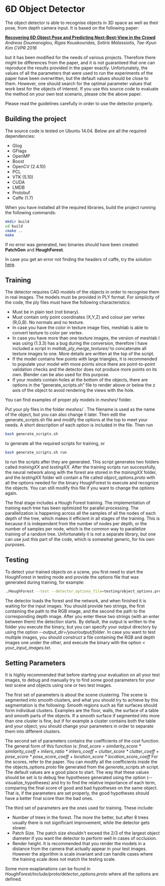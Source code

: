 # 6D Object Detector

The object detector is able to recognise objects in 3D space as well as their pose, from depth camera input. It is based on the following paper:

[**Recovering 6D Object Pose and Predicting Next-Best-View in the Crowd**](http://www.iis.ee.ic.ac.uk/rkouskou/research/6D_NBV.html)
*Andreas Doumanoglou, Rigas Kouskouridas, Sotiris Malassiotis, Tae-Kyun Kim
CVPR 2016*

but it has been modified for the needs of various projects. Therefore there might be differences from the paper, and it is not guaranteed that one can reproduce the results provided in the paper exactly. Unfortunately, the values of all the parameters that were used to run the experiments of the paper have been overwritten, but the default values should be close to them. However, one should search for the optimal parameter values that work best for the objects of interest.
If you use this source code to evaluate the method on your own test scenario, please cite the above paper.

Please read the guidelines carefully in order to use the detector properly.

## Building the project

The source code is tested on Ubuntu 14.04. Below are all the required dependencies:
* Glog
* GFlags
* OpenMP
* Boost
* OpenCV (2.4.10)
* PCL
* VTK (5.10)
* CUDA
* LMDB
* Protobuf
* Caffe (1.7)

When you have installed all the required libraries, build the project running the following commands:
```bash
mkdir build
cd build
cmake ..
make
```
If no error was generated, two binaries should have been created: **PatchGen** and **HoughForest**. 

In case you get an error not finding the headers of caffe, try the solution [here](https://github.com/BVLC/caffe/issues/1761).

## Training

The detector requires CAD models of the objects in order to recognise them in real images. The models must be provided in PLY format. For simplicity of the code, the ply files must have the following characteristics:

- Must be in plain text (not binary).
- Must contain only point coordinates (X,Y,Z) and colour per vertex (R,G,B). No normals and no texture.
- In case you have the color in texture image files, meshlab is able to convert texture to color per vertex.
- In case you have more than one texture images, the version of meshlab I was using (1.3.3) has a bug during the conversion, therefore I have included a script in *matlab_ply_merge_textures/* to concatenate all texture images to one. More details are written at the top of the script.
- If the model contains few points with large triangles, it is recommended to populate your model with more points since there are point-to-point validation checks and the detector does not produce more points on its own. Blender can be also used for this purpose.
- If your models contain holes at the bottom of the objects, there are options in the “generate_scripts.sh” file to render above or below the z axis of the object to avoid rendering the views with the hole.

You can find examples of proper ply models in *meshes/* folder.

Put your ply files in the folder *meshes/* . The filename is used as the name of the object, but you can also change it later. Then edit the generate_scripts.sh file and modify the options at the top to meet your needs. A short description of each option is included in the file. Then run 
```bash
bash generate_scripts.sh 
```
to generate all the required scripts for training, or 
```bash
bash generate_scripts.sh run
```
to run the scripts after they are generated. This script generates two folders called *trainingXX* and *testingXX*. After the training scripts run successfully, the neural network along with the forest are stored in the *trainingXX* folder, and the *testingXX* folder will contain a file called *object_options.proto* with all the options needed for the binary HoughForest to execute and recognize the objects. You can still modify this file if you want to change the options again.  

The final stage includes a Hough Forest training. The implementation of training each tree has been optimized for parallel processing. The parallelization is happening across all the samples of all the nodes of each depth of the tree, which makes it efficient in all stages of the training. This is because it is independent from the number of nodes per depth, or the number of samples per node, which is the common way to parallelize training of a random tree.
Unfortunately it is not a separate library, but one can use just this part of the code, which is somewhat generic, for his own purposes.

## Testing

To detect your trained objects on a scene, you first need to start the HoughForest in testing mode and provide the options file that was generated during training, for example:

```bash
./HoughForest --test --detector_options_file=testing/object_options.proto
```

The detector loads the forest and the network, and when finished it is waiting for the input images. You should provide two strings, the first containing the path to the RGB image, and the second the path to the corresponding depth image. After you enter these two strings (with an enter between them) the detection starts. By default, the output is written to the folder you execute the binary, but you can specify your output directory by using the option *--output_dir=/your/output/folder*. In case you want to test multiple images, you should construct a file containing the RGB and depth images one under the other, and execute the binary with the option *< your_input_images.txt*.

## Setting Parameters

It is highly recommended that before starting your evaluation on all your test images, to debug and manually try to find some good parameters for your test scene and objects using one or two test images.

The first set of parameters is about the scene clustering. The scene is segmented into smooth clusters, and what you should try to achieve by this segmentation is the following:
Smooth regions such as flat surfaces should form individual clusters. Examples are the floor, walls, the surface of a table and smooth parts of the objects. If a smooth surface if segmented into more than one cluster is fine, but if for example a cluster contains both the table and your object, you should change your parameters in order to separate them into different clusters.

The second set of parameters contains the coefficients of the cost function. The general form of this function is:
*final_score = similarity_score * similarity_coeff + inliers_ratio * inliers_coeff + clutter_score * clutter_coeff + pose_score * pose_score_coeff + location_score * location_score_coeff*
For the scores, refer to the paper. You can modify all the coefficients inside the the objects_options.proto file generated from the *generate_scripts.sh* script. The default values are a good place to start. The way that these values should be set is to debug few hypotheses generated using the option (--visualize_hypotheses) and try to find the relative importance of each term, comparing the final score of good and bad hypotheses on the same object. That is, if the parameters are set properly, the good hypotheses should have a better final score than the bad ones.

The third set of parameters are the ones used for training. These include:

- Number of trees in the forest. The more the better, but after 8 trees usually there is not significant improvement, while the detector gets slower.
- Patch Size. The patch size shouldn't exceed the 2/3 of the largest object diameter if you want the detector to perform well in cases of occlusion.
- Render height. It is recommended that you render the models in a distance from the camera that actually appear in your test images. However the algorithm is scale invariant and can handle cases where the training scale does not match the testing scale.

Some more exaplanations can be found in *HoughForest/include/proto/detector_options.proto* where all the options are defined.




